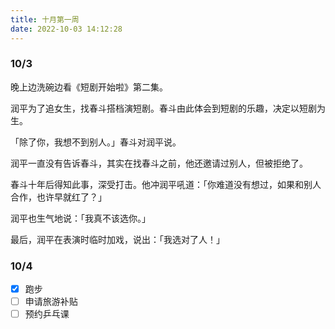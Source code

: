```yaml
---
title: 十月第一周
date: 2022-10-03 14:12:28
---
```

### 10/3
晚上边洗碗边看《短剧开始啦》第二集。

润平为了追女生，找春斗搭档演短剧。春斗由此体会到短剧的乐趣，决定以短剧为生。

「除了你，我想不到别人。」春斗对润平说。

润平一直没有告诉春斗，其实在找春斗之前，他还邀请过别人，但被拒绝了。

春斗十年后得知此事，深受打击。他冲润平吼道：「你难道没有想过，如果和别人合作，也许早就红了？」

润平也生气地说：「我真不该选你。」

最后，润平在表演时临时加戏，说出：「我选对了人！」

### 10/4
- [x] 跑步
- [ ] 申请旅游补贴
- [ ] 预约乒乓课
